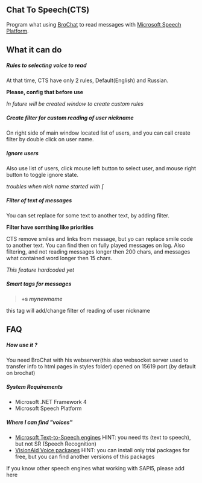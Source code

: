 ## Chat To Speech(CTS)

Program what using [BroChat](https://github.com/c0deum/BroChat) to read messages with [Microsoft Speech Platform](https://www.microsoft.com/en-us/download/details.aspx?id=27225).

## What it can do

##### Rules to selecting voice to read
At that time, CTS have only 2 rules, Default(English) and Russian.

**Please, config that before use**

*In future will be created window to create custom rules*

##### Create filter for custom reading of user nickname
On right side of main window located list of users, and you can call create filter by double click on user name.

##### Ignore users
Also use list of users, click mouse left button to select user, and mouse right button to toggle ignore state.

*troubles when nick name started with [*

##### Filter of text of messages
You can set replace for some text to another text, by adding filter.

**Filter have somthing like priorities**

CTS remove smiles and links from message, but yo can replace smile code to another text. You can find then on fully played messages on log.
Also filtering, and not reading messages longer then 200 chars, and messages what contained word longer then 15 chars.

*This feature hardcoded yet*

##### Smart tags for messages
> **+s _mynewname_** 

this tag will add/change filter of reading of user nickname

## FAQ

##### How use it ?
You need BroChat with his webserver(this also websocket server used to transfer info to html pages in styles folder) opened on 15619 port (by default on brochat)

##### System Requirements
* Microsoft .NET Framework 4
* Microsoft Speech Platform

##### Where I can find "voices"
* [Microsoft Text-to-Speech engines](https://www.microsoft.com/en-us/download/details.aspx?id=27224) 
HINT: you need tts (text to speech), but not SR (Speech Recognition)
* [VisionAid Voice packages](http://visionaid.com/phpincludes/en/support/voices/voices.php)
HINT: you can install only trial packages for free, but you can find another versions of this packages

If you know other speech engines what working with SAPI5, please add here


